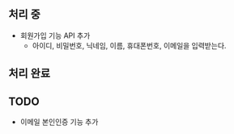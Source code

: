 ## 처리 중
- 회원가입 기능 API 추가
  - 아이디, 비밀번호, 닉네임, 이름, 휴대폰번호, 이메일을 입력받는다.


## 처리 완료

## TODO
- 이메일 본인인증 기능 추가